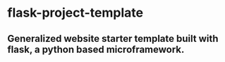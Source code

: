 # flask-project-template

## Generalized website starter template built with flask, a python based microframework.

